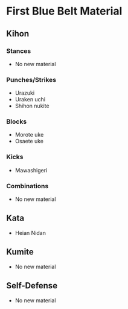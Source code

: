 # First Blue Belt Material

## Kihon

### Stances

* No new material

### Punches/Strikes

* Urazuki
* Uraken uchi
* Shihon nukite

### Blocks

* Morote uke
* Osaete uke

### Kicks

* Mawashigeri

### Combinations

* No new material

## Kata

* Heian Nidan

## Kumite

* No new material

## Self-Defense

* No new material
